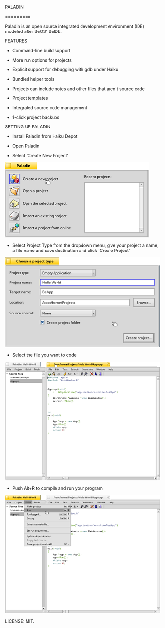 PALADIN

 =========

Paladin is an open source integrated development environment (IDE) modeled after BeOS' BeIDE. 

FEATURES

 - Command-line build support

 - More run options for projects

 - Explicit support for debugging with gdb under Haiku

 - Bundled helper tools

 - Projects can include notes and other files that aren't source code

  - Project templates

 - Integrated source code management

 - 1-click project backups


SETTING UP PALADIN

 - Install Paladin from Haiku Depot

 - Open Paladin

 - Select 'Create New Project'

![Screenshot](7.png)

 - Select Project Type from the dropdown menu, give your project a name, a file name    and save destination and click 'Create Project'

![Screenshot](9.png)

 - Select the file you want to code

![Screenshot](13.png) 

 - Push Alt+R to compile and run your program

![Screenshot](14.png) 





LICENSE: MIT.  
